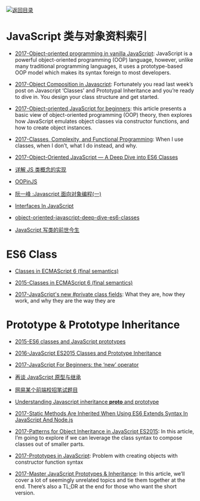 [![返回目录](https://user-images.githubusercontent.com/5803001/38079637-ff0abcf0-3371-11e8-9b76-ad651620afc7.jpg)](https://github.com/wx-chevalier/Awesome-Lists)

# JavaScript 类与对象资料索引

- [2017-Object-oriented programming in vanilla JavaScript](https://parg.co/UEy): JavaScript is a powerful object-oriented programming (OOP) language, however, unlike many traditional programming languages, it uses a prototype-based OOP model which makes its syntax foreign to most developers.

- [2017-Object Composition in Javascript](https://parg.co/UE9): Fortunately you read last week’s post on Javascript ‘Classes’ and Prototypal Inheritance and you’re ready to dive in. You design your class structure and get started.

* [2017-Object-oriented JavaScript for beginners](https://parg.co/Ush): this article presents a basic view of object-oriented programming (OOP) theory, then explores how JavaScript emulates object classes via constructor functions, and how to create object instances.

- [2017-Classes, Complexity, and Functional Programming](https://parg.co/bvD): When I use classes, when I don’t, what I do instead, and why.

- [2017-Object-Oriented JavaScript — A Deep Dive into ES6 Classes](https://www.sitepoint.com/object-oriented-javascript-deep-dive-es6-classes/)

* [详解 JS 类概念的实现](http://div.io/topic/1649)

* [OOPinJS](http://phrogz.net/js/classes/OOPinJS2.html)

* [阮一峰 :Javascript 面向对象编程(一)](http://www.ruanyifeng.com/blog/2010/05/object-oriented_javascript_encapsulation.html)

* [Interfaces In JavaScript](http://www.tuicool.com/articles/jyYV7rA)

* [object-oriented-javascript-deep-dive-es6-classes](https://www.sitepoint.com/object-oriented-javascript-deep-dive-es6-classes/)

* [JavaScript 写类的前世今生](http://jdc.jd.com/archives/2942)

# ES6 Class

- [Classes in ECMAScript 6 (final semantics)](http://www.2ality.com/2015/02/es6-classes-final.html)

* [2015-Classes in ECMAScript 6 (final semantics)](http://2ality.com/2015/02/es6-classes-final.html)

* [2017-JavaScript's new #private class fields](http://thejameskyle.com/javascripts-new-private-class-fields.html): What they are, how they work, and why they are the way they are

# Prototype & Prototype Inheritance

- [2015-ES6 classes and JavaScript prototypes](https://reinteractive.com/posts/235-es6-classes-and-javascript-prototypes)

- [2016-JavaScript ES2015 Classes and Prototype Inheritance](https://parg.co/bvJ)

- [2017-JavaScript For Beginners: the ‘new’ operator](https://hackernoon.com/javascript-for-beginners-the-new-operator-cee35beb669e)

* [再谈 JavaScript 原型与继承](http://www.jb51.net/article/57287.htm)

* [网易某个前端校招笔试题目](http://segmentfault.com/q/1010000003758203)

* [Understanding Javascript inheritance **proto** and prototype](https://medium.com/@peterchang_82818/understand-nodejs-javascript-object-inheritance-proto-prototype-class-9bd951700b29#.p6jjnkmxu)

* [2017-Static Methods Are Inherited When Using ES6 Extends Syntax In JavaScript And Node.js](https://parg.co/bgA)

* [2017-Patterns for Object Inheritance in JavaScript ES2015](https://parg.co/bgd): In this article, I’m going to explore if we can leverage the class syntax to compose classes out of smaller parts.

* [2017-Prototypes in JavaScript](https://hackernoon.com/prototypes-in-javascript-5bba2990e04b): Problem with creating objects with constructor function syntax

* [2017-Master JavaScript Prototypes & Inheritance](https://codeburst.io/master-javascript-prototypes-inheritance-d0a9a5a75c4e): In this article, we’ll cover a lot of seemingly unrelated topics and tie them together at the end. There’s also a TL;DR at the end for those who want the short version.
